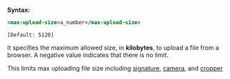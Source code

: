 **Syntax:**

```xml
<max-upload-size>a_number</max-upload-size>
```

`[Default: 5120]`

It specifies the maximum allowed size, in **kilobytes**, to upload a
file from a browser. A negative value indicates that there is no limit.

This limits max uploading file size including [ signature](/zk_component_ref/input/signature), [ camera](/zk_component_ref/camera),
and [ cropper](/zk_component_ref/cropper)
